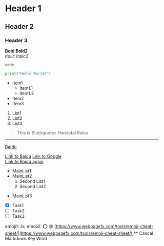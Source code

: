 # Header 1
## Header 2
### Header 3
**Bold** __Bold2__  
_Italic_ *Italic2*

`code`  
``` python
print("Hello World!")
```
* Item1
    * Item1.1
    * Item1.2
* Item2
* Item3
1. List1
2. List2
3. List3
> This is Blockquotes
Horizotal Rules
***
[Baidu](www.baidu.com)

[Link to Baidu][1]
[Link to Google][2]  
[Link to Baidu again][1]

[1]:https://www.baidu.com  
[2]:https://www.google.com  
- MainList1
- MainList2
  1. Second List1
  2. Second List2
+ MainList3

- [x] Task1
- [ ] Task2
- [ ] Task3

emoji1: :+1:, emoji2: :o:
:smile:
[https://www.webpagefx.com/tools/emoji-cheat-sheet/](https://www.webpagefx.com/tools/emoji-cheat-sheet/)
\*\* Cancel Markdown Key Word